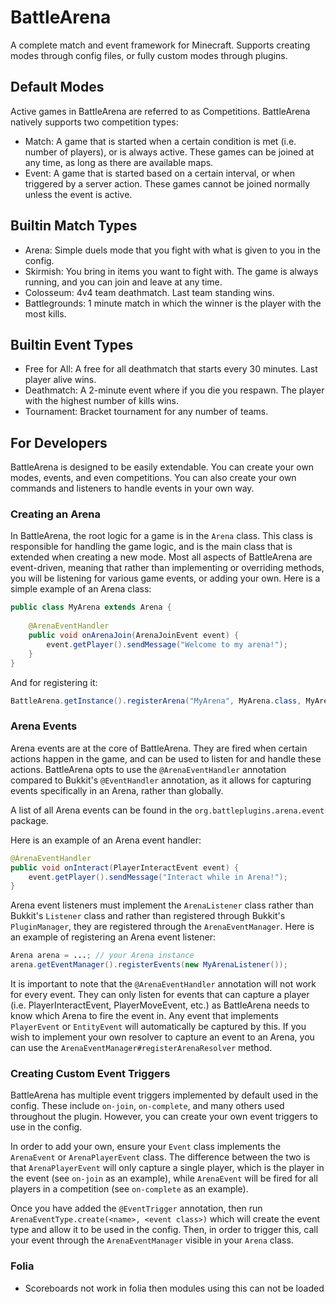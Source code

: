 # BattleArena

A complete match and event framework for Minecraft. Supports creating modes through config files, or fully custom modes through plugins.

## Default Modes
Active games in BattleArena are referred to as Competitions. BattleArena natively supports two competition types:
- Match: A game that is started when a certain condition is met (i.e. number of players), or is always active. These games can be joined at any time, as long as there are available maps.
- Event: A game that is started based on a certain interval, or when triggered by a server action. These games cannot be joined normally unless the event is active.

## Builtin Match Types
- Arena: Simple duels mode that you fight with what is given to you in the config.
- Skirmish: You bring in items you want to fight with. The game is always running, and you can join and leave at any time.
- Colosseum: 4v4 team deathmatch. Last team standing wins.
- Battlegrounds: 1 minute match in which the winner is the player with the most kills.

## Builtin Event Types
- Free for All: A free for all deathmatch that starts every 30 minutes. Last player alive wins.
- Deathmatch: A 2-minute event where if you die you respawn. The player with the highest number of kills wins.
- Tournament: Bracket tournament for any number of teams.

## For Developers
BattleArena is designed to be easily extendable. You can create your own modes, events, and even competitions. You can also create your own commands and listeners to handle events in your own way.

### Creating an Arena
In BattleArena, the root logic for a game is in the `Arena` class. This class is responsible for handling the game logic, and is the main class that is extended when creating a new mode. Most all aspects of BattleArena are event-driven, meaning that rather than implementing or overriding methods, you will be listening for various game events, or adding your own. Here is a simple example of an Arena class:
```java
public class MyArena extends Arena {
    
    @ArenaEventHandler
    public void onArenaJoin(ArenaJoinEvent event) {
        event.getPlayer().sendMessage("Welcome to my arena!");
    }
}
```

And for registering it:
```java
BattleArena.getInstance().registerArena("MyArena", MyArena.class, MyArena::new);
```

### Arena Events
Arena events are at the core of BattleArena. They are fired when certain actions happen in the game, and can be used to listen for and handle these actions. BattleArena opts to use the `@ArenaEventHandler` annotation compared to Bukkit's `@EventHandler` annotation, as it allows for capturing events specifically in an Arena, rather than globally. 

A list of all Arena events can be found in the `org.battleplugins.arena.event` package.

Here is an example of an Arena event handler:
```java
@ArenaEventHandler
public void onInteract(PlayerInteractEvent event) {
    event.getPlayer().sendMessage("Interact while in Arena!");
}
```

Arena event listeners must implement the `ArenaListener` class rather than Bukkit's `Listener` class and rather than registered through Bukkit's `PluginManager`, they are registered through the `ArenaEventManager`. Here is an example of registering an Arena event listener:
```java
Arena arena = ...; // your Arena instance
arena.getEventManager().registerEvents(new MyArenaListener());
```

It is important to note that the `@ArenaEventHandler` annotation will not work for every event. They can only listen for events that can capture a player (i.e. PlayerInteractEvent, PlayerMoveEvent, etc.) as BattleArena needs to know which Arena to fire the event in. Any event that implements `PlayerEvent` or `EntityEvent` will automatically be captured by this. If you wish to implement your own resolver to capture an event to an Arena, you can use the `ArenaEventManager#registerArenaResolver` method.

### Creating Custom Event Triggers
BattleArena has multiple event triggers implemented by default used in the config. These include `on-join`, `on-complete`, and many others used throughout the plugin. However, you can create your own event triggers to use in the config. 

In order to add your own, ensure your `Event` class implements the `ArenaEvent` or `ArenaPlayerEvent` class. The difference between the two is that `ArenaPlayerEvent` will only capture a single player, which is the player in the event (see `on-join` as an example), while `ArenaEvent` will be fired for all players in a competition (see `on-complete` as an example).

Once you have added the `@EventTrigger` annotation, then run `ArenaEventType.create(<name>, <event class>)` which will create the event type and allow it to be used in the config. Then, in order to trigger this, call your event through the `ArenaEventManager` visible in your `Arena` class.

### Folia
- Scoreboards not work in folia then modules using this can not be loaded